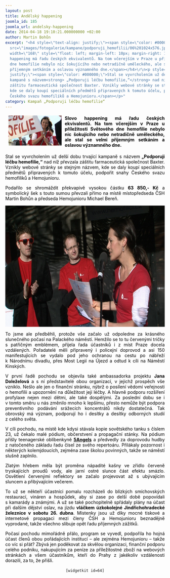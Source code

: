 ```yaml
---
layout: post
title: Andělský happening
joomla_id: 185
joomla_url: andelsky-happening
date: 2014-04-18 19:10:21.000000000 +02:00
author: Martin Bohůn
excerpt: "<h4 style=\"text-align: justify;\"><span style=\"color: #000000;\"><img
  src=\"images/fotogalerie/kampane/podporuji_hemofilii/06%201024x576.jpg\" border=\"0\"
  width=\"168\" style=\"float: left; margin-left: 10px; margin-right: 10px;\" />Slovo
  happening má řadu českých ekvivalentů. Na tom včerejším v Praze u příležitosti Světového
  dne hemofilie nebylo nic šokujícího nebo netradičně uměleckého, ale stal se velmi
  příjemným setkáním a oslavou významného dne.</span></h4>\r\n<p style=\"text-align:
  justify;\"><span style=\"color: #000000;\">Stal se vyvrcholením už delší dobu trvající
  kampaně s názvem<strong> „Podporuji léčbu hemofilie,“</strong> nad níž převzala
  záštitu farmaceutická společnost Baxter. Vznikly webové stránky se stejným názvem,
  kde se daly koupí speciálních předmětů připravených k tomuto účelu, podpořit snahy
  Českého svazu hemofiliků a Hemojunioru.</span></p>"
category: Kampaň „Podporuji léčbu hemofilie“
---
```

<h4 style="text-align: justify;"><span style="color: #000000;"><img src="images/fotogalerie/kampane/podporuji_hemofilii/06%201024x576.jpg" border="0" width="168" style="float: left; margin-left: 10px; margin-right: 10px;" />Slovo happening má řadu českých ekvivalentů. Na tom včerejším v Praze u příležitosti Světového dne hemofilie nebylo nic šokujícího nebo netradičně uměleckého, ale stal se velmi příjemným setkáním a oslavou významného dne.</span></h4>

<p style="text-align: justify;"><span style="color: #000000;">Stal se vyvrcholením už delší dobu trvající kampaně s názvem<strong> „Podporuji léčbu hemofilie,“</strong> nad níž převzala záštitu farmaceutická společnost Baxter. Vznikly webové stránky se stejným názvem, kde se daly koupí speciálních předmětů připravených k tomuto účelu, podpořit snahy Českého svazu hemofiliků a Hemojunioru.</span></p>



<p style="text-align: justify;"><span style="color: #000000;">Podařilo se shromáždit překvapivě vysokou částku <strong>63 850,- Kč</strong> a symbolický šek s touto sumou převzali přímo na místě místopředseda ČSH Martin Bohůn a předseda Hemojunioru Michael Bereň.</span></p>

<p><span style="color: #000000;"><img src="images/uvodnik-clanku-foto/1 1024x576.jpg" border="0" alt="" width="685" height="383" style="display: block; margin-left: auto; margin-right: auto;" /></span></p>

<p style="text-align: justify;"><span style="color: #000000;">To jsme ale předběhli, protože vše začalo už odpoledne za krásného slunečného počasí na Palackého náměstí. Hemžilo se to tu červenými tričky s patřičným emblémem, přijela řada účastníků i z míst Praze docela vzdálených. Pořadatelé měli připravený i policejní doprovod a asi 150 manifestujících se vydalo pod jeho ochranou na cestu po nábřeží k Národnímu divadlu, přes Most Legií na Újezd a odtud k cíli na Náměstí Kinských.</span></p>

<p style="text-align: justify;"><span style="color: #000000;">V první řadě pochodu se objevila také ambassadorka projektu <strong>Jana Doleželová</strong> a s ní představitelé obou organizací, v jejichž prospěch vše vzniklo. Nešlo ale jen o finanční stránku, nýbrž o posílení vědomí veřejnosti o hemofilii a upozornění na důležitost její léčby. A hlavně podporu rozšíření profylaxe nejen mezi dětmi, ale také dospělými. Za poslední dobu se i v tomto směru u nás změnilo mnoho k lepšímu, přesto nemůže být podpora preventivního podávání srážecích koncentrátů nikdy dostatečná. Tak obrovský má význam, podporují ho i desítky a desítky odborných studií z celého světa.</span></p>

<p style="text-align: justify;"><span style="color: #000000;">V cíli pochodu, na místě kde kdysi stávala kopie sovětského tanku s číslem 23, už čekalo malé pódium, občerstvení a propagační stánky. Na pódium přišly teenagerské oblíbenkyně</span> <span style="color: #000000;"><strong><a href="http://www.5angels.cz/" target="_blank" title="5Angels"><span style="color: #000000;">5Angels</span></a></strong></span> <span style="color: #000000;">a předvedly za doprovodu hudby z natočeného základu řadu čísel ze svého repertoáru. Přilákaly pozornost i některých kolemjdoucích, zejména zase školou povinných, takže se náměstí slušně zaplnilo.</span></p>

<p style="text-align: justify;"><span style="color: #000000;">Zlatým hřebem měla být proměna nápadité kašny ve zřídlo červeně tryskajících proudů vody, ale jarní ostré slunce část efektu smázlo. Osvětlení červenými reflektory se začalo projevovat až s ubývajícím sluncem a přibývajícím večerem.</span></p>

<p style="text-align: justify;"><span style="color: #000000;">To už se někteří účastníci pomalu rozcházeli do blízkých smíchovských restaurací, vináren a hospůdek, aby si zase po delší době popovídali s kamarády a známými. A už se také pochopitelně spřádaly plány na účast při dalším dějství oslav, na jízdu <strong>vláčkem úzkokolejné Jindřichohradecké železnice v sobotu 26. dubna</strong>. Místenky jsou už díky mocné tiskové a internetové propagaci mezi členy ČSH a Hemojunioru beznadějně vyprodané, takže všechno slibuje opět řadu příjemných zážitků.</span></p>

<p style="text-align: justify;"><span style="color: #000000;">Počasí pochodu mimořádně přálo, program se vyvedl, podpořila ho hojná účast členů obou pořádajících institucí – ale zejména Hemojunioru – takže co víc si přát? Zbývá jen poděkovat za skvělou organizaci, finanční podporu celého podniku, nakupujícím za peníze za příležitostné zboží na webových stránkách a všem účastníkům, kteří do Prahy z jakékoliv vzdálenosti dorazili, za to, že přišli.</span></p>

<p style="text-align: center;"><code>[widgetkit id=64]</code></p>
